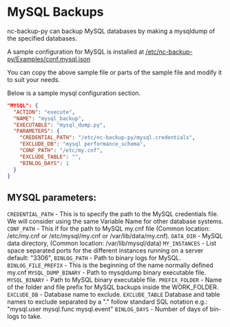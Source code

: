 
# MySQL Backups

nc-backup-py can backup MySQL databases by making a mysqldump of the specified databases.

A sample configuration for MySQL is installed at [/etc/nc-backup-py/Examples/conf.mysql.json](nc-backup-py/conf/Examples/conf.mysql.json)

You can copy the above sample file or parts of the sample file and modify it to suit your needs.

Below is a sample mysql configuration section.

```JSON
"MYSQL": {
  "ACTION": "execute",
  "NAME": "mysql_backup",
  "EXECUTABLE": "mysql_dump.py",
  "PARAMETERS": {
    "CREDENTIAL_PATH": "/etc/nc-backup-py/mysql.credentials",
    "EXCLUDE_DB": "mysql performance_schema",
    "CONF_PATH": "/etc/my.cnf",
    "EXCLUDE_TABLE": "",
    "BINLOG_DAYS": 1
  }
}
```

## MYSQL parameters:

`CREDENTIAL_PATH` - This is to specify the path to the MySQL credentials file. We will consider using the same Variable Name for other database systems.
`CONF_PATH` - This if for the path to MySQL my.cnf file (Common location: /etc/my.cnf or /etc/mysql/my.cnf or /var/lib/data/my.cnf).
`DATA_DIR` - MySQL data directory, (Common location: /var/lib/mysql/data)
`MY_INSTANCES` - List space separated ports for the different instances running on a server default: "3306",
`BINLOG_PATH` - Path to binary logs for MySQL.
`BINLOG_FILE_PREFIX` - This is the beginning of the name normally defined my.cnf
`MYSQL_DUMP_BINARY` - Path to mysqldump binary executable file.
`MYSQL_BINARY` - Path to MySQL binary executable file.
`PREFIX_FOLDER` - Name of the folder and file prefix for MySQL backups inside the WORK_FOLDER.
`EXCLUDE_DB` - Database name to exclude.
`EXCLUDE_TABLE` Database and table names to exclude separated by a "." follow standard SQL notation e.g.: "mysql.user mysql.func mysql.event"
`BINLOG_DAYS` - Number of days of bin-logs to take.

